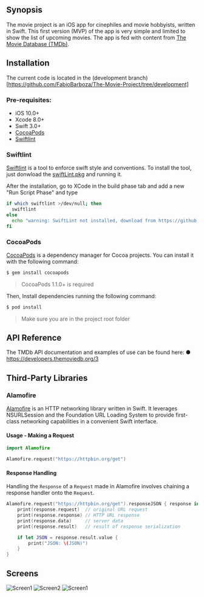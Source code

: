 ## Synopsis
The movie project is an iOS app for cinephiles and movie hobbyists, written in Swift. This first version (MVP) of the app is very simple and limited to show the list of upcoming movies. The app is fed with content from  [The Movie Database (TMDb)](https://www.themoviedb.org/).

## Installation

The current code is located in the (development branch)[https://github.com/FabioBarboza/The-Movie-Project/tree/development]

### Pre-requisites:
- iOS 10.0+
- Xcode 8.0+
- Swift 3.0+
- [CocoaPods](https://cocoapods.org/)
- [Swiftlint](https://github.com/realm/SwiftLint)

### Swiftlint
[Swiftlint](https://github.com/realm/SwiftLint) is a tool to enforce swift style and conventions. 
To install the tool, just donwload the [swiftLint.pkg](https://github.com/realm/SwiftLint/releases/download/0.13.0/SwiftLint.pkg) and running it.

After the installation, go to XCode in the build phase tab and add a new "Run Script Phase" and type

```bash
if which swiftlint >/dev/null; then
  swiftlint
else
  echo "warning: SwiftLint not installed, download from https://github.com/realm/SwiftLint"
fi
```

### CocoaPods

[CocoaPods](http://cocoapods.org) is a dependency manager for Cocoa projects. You can install it with the following command:

```bash
$ gem install cocoapods
```

> CocoaPods 1.1.0+ is required

Then, Install dependencies running the following command:

```bash
$ pod install
```
> Make sure you are in the project root folder

## API Reference
The TMDb API documentation and examples of use can be found here:
● https://developers.themoviedb.org/3
## Third-Party Libraries
### Alamofire
[Alamofire](https://github.com/Alamofire/Alamofire) is an HTTP networking library written in Swift. It leverages NSURLSession and the Foundation URL Loading System to provide first-class networking capabilities in a convenient Swift interface.
#### Usage - Making a Request

```swift
import Alamofire

Alamofire.request("https://httpbin.org/get")
```

#### Response Handling

Handling the `Response` of a `Request` made in Alamofire involves chaining a response handler onto the `Request`.

```swift
Alamofire.request("https://httpbin.org/get").responseJSON { response in
    print(response.request)  // original URL request
    print(response.response) // HTTP URL response
    print(response.data)     // server data
    print(response.result)   // result of response serialization

    if let JSON = response.result.value {
        print("JSON: \(JSON)")
    }
}
```

## Screens

![Screen1](http://i.imgur.com/jKXhOhY.png)
![Screen2](http://i.imgur.com/KpoepPk.png)
![Screen1](http://i.imgur.com/wBggHa3.png)

